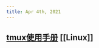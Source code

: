 ```yaml
---
title: Apr 4th, 2021
---
```


## [tmux使用手册](https://louiszhai.github.io/2017/09/30/tmux/#%E5%AF%BC%E8%AF%BB) [[Linux]]
